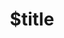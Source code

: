 ---
title: $title
linktitle: $linktitle
articleTitle: $articletitle
second_title: Aspose.Words для .NET
description: $description
type: docs
weight: $weight
url: /ru/net/$ref/
---